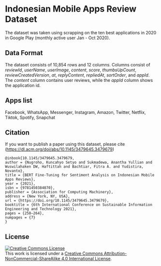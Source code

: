# Indonesian Mobile Apps Review Dataset

The dataset was taken using scrapping on the ten best applications in 2020 in Google Play (monthly active user Jan - Oct 2020). 

## Data Format
The dataset consists of 10,854 rows and 12 columns. Columns consist of *reviewId*, *userName*, *userImage*, *content*, *score*, *thumbsUpCount*, *reviewCreatedVersion*, *at*, *replyContent*, *repliedAt*, *sortOrder*, and *appId*. The *content* column contains user reviews, while the *appId* column shows the application id.

## Apps list
Facebook, WhatsApp, Messenger, Instagram, Amazon, Twitter, Netflix, Tiktok, Spotify, Snapchat

## Citation
If you want to publish a paper using this dataset, please cite (https://dl.acm.org/doi/abs/10.1145/3479645.3479679)
```
@inbook{10.1145/3479645.3479679,
author = {Nugroho, Kuncahyo Setyo and Sukmadewa, Anantha Yullian and Wuswilahaken DW, Haftittah and Bachtiar, Fitra A. and Yudistira, Novanto},
title = {BERT Fine-Tuning for Sentiment Analysis on Indonesian Mobile Apps Reviews},
year = {2021},
isbn = {9781450384070},
publisher = {Association for Computing Machinery},
address = {New York, NY, USA},
url = {https://doi.org/10.1145/3479645.3479679},
booktitle = {6th International Conference on Sustainable Information Engineering and Technology 2021},
pages = {258–264},
numpages = {7}
}
```

## License
<a rel="license" href="http://creativecommons.org/licenses/by-nc-sa/4.0/"><img alt="Creative Commons License" style="border-width:0" src="https://i.creativecommons.org/l/by-nc-sa/4.0/88x31.png" /></a><br />This work is licensed under a <a rel="license" href="http://creativecommons.org/licenses/by-nc-sa/4.0/">Creative Commons Attribution-NonCommercial-ShareAlike 4.0 International License</a>.

